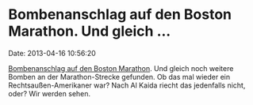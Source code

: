 Bombenanschlag auf den Boston Marathon. Und gleich \...
=======================================================

Date: 2013-04-16 10:56:20

[Bombenanschlag auf den Boston
Marathon](http://www.tagesschau.de/ausland/boston-marathon110.html). Und
gleich noch weitere Bomben an der Marathon-Strecke gefunden. Ob das mal
wieder ein Rechtsaußen-Amerikaner war? Nach Al Kaida riecht das
jedenfalls nicht, oder? Wir werden sehen.
